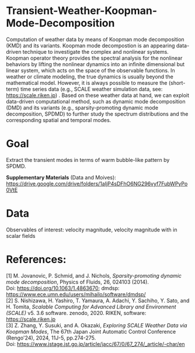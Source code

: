 # Transient-Weather-Koopman-Mode-Decomposition
Computation of weather data by means of Koopman mode decomposition (KMD) and its variants. Koopman mode decompostion is an appearing data-driven technique to investigate the complex and nonlinear systems.
Koopman operator theory provides the spectral analysis for the nonlinear behaviors by lifting the nonlinear dynamics into an infinite dimensional but linear system, which acts on the space of the observable functions.
In weather or climate modeling, the true dynamics is usually beyond the mathematical model. However, it is always possible to measure the (short-term) time series data (e.g., SCALE weather simulation data, see: https://scale.riken.jp) .
Based on these weather data at hand, we can exploit data-driven computational method, such as dynamic mode decomposition (DMD) and its variants (e.g., sparsity-promoting dynamic mode decomposition, SPDMD) to further study the spectrum distributions and the corresponding spatial and temporal modes.

# Goal
Extract the transient modes in terms of warm bubble-like pattern by SPDMD.  

**Supplementary Materials** (Data and Moives): https://drive.google.com/drive/folders/1aIjP4sDFhO6NG296vyf7FubWPyPo0VtE

# Data
Observables of interest: velocity magnitude, velocity magnitude with in scalar fields

# References:
[1] M. Jovanovic, P. Schmid, and J. Nichols, *Sparsity-promoting dynamic mode decomposition*, Physics of Fluids, 26, 024103 (2014).  
Doi: https://doi.org/10.1063/1.4863670; dmdsp: https://www.ece.umn.edu/users/mihailo/software/dmdsp/  
[2] S. Nishizawa, H. Yashiro, T. Yamaura, A. Adachi, Y. Sachiho, Y. Sato, and H. Tomita, *Scalable Computing for Advanced Library and Environment (SCALE)* v5. 3.6 software. 
zenodo, 2020. RIKEN, software: https://scale.riken.jp  
[3] Z. Zhang, Y. Susuki, and A. Okazaki, *Exploring SCALE Weather Data via Koopman Modes*, The 67th Japan Joint Automatic Control Conference (Rengo'24), 2024, 11J-5, pp.274-275.  
Doi: https://www.jstage.jst.go.jp/article/jacc/67/0/67_274/_article/-char/en
